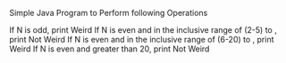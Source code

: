 Simple Java Program to Perform following Operations

If N is odd, print Weird
If N is even and in the inclusive range of (2-5) to , print Not Weird
If N is even and in the inclusive range of (6-20) to , print Weird
If N is even and greater than 20, print Not Weird
